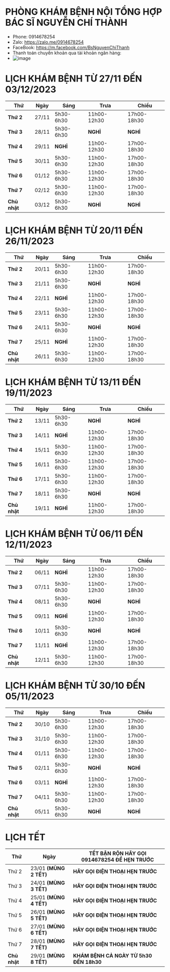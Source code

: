 # PHÒNG KHÁM BỆNH NỘI TỔNG HỢP BÁC SĨ NGUYỄN CHÍ THÀNH #

  - Phone: 0914678254
  - Zalo: https://zalo.me/0914678254
  - FaceBook: https://m.facebook.com/BsNguyenChiThanh
  - Thanh toán chuyển khoản qua tài khoản ngân hàng: 
  - ![image](https://github.com/BsNgChiThanh/Lich-phong-kham/assets/82578024/d575f08f-29b1-4848-83b0-fb5e88dcb50c)

# LỊCH KHÁM BỆNH TỪ 27/11 ĐẾN 03/12/2023 #

|**Thứ**     | **Ngày**| **Sáng**          | **Trưa**          | **Chiều**          | 
|--          |--       |--                 |--                 |--                  |
|**Thứ 2**   |27/11    |5h30-6h30          |11h00-12h30        |17h00-18h30         |      
|**Thứ 3**   |28/11    |5h30-6h30          |**NGHỈ**           | **NGHỈ**           |    
|**Thứ 4**   |29/11    |**NGHỈ**           |11h00-12h30        |17h00-18h30         |             
|**Thứ 5**   |30/11    |5h30-6h30          |11h00-12h30        |17h00-18h30         |           
|**Thứ 6**   |01/12    |5h30-6h30          |11h00-12h30        |17h00-18h30         |    
|**Thứ 7**   |02/12    |5h30-6h30          |11h00-12h30        |17h00-18h30         |        
|**Chủ nhật**|03/12    |5h30-6h30          |**NGHỈ**           | **NGHỈ**           |       
# LỊCH KHÁM BỆNH TỪ 20/11 ĐẾN 26/11/2023 #

|**Thứ**     | **Ngày**| **Sáng**          | **Trưa**          | **Chiều**          | 
|--          |--       |--                 |--                 |--                  |
|**Thứ 2**   |20/11    |5h30-6h30          |11h00-12h30        |17h00-18h30         |      
|**Thứ 3**   |21/11    |5h30-6h30          |**NGHỈ**           | **NGHỈ**           |    
|**Thứ 4**   |22/11    |**NGHỈ**           |11h00-12h30        |17h00-18h30         |             
|**Thứ 5**   |23/11    |5h30-6h30          |11h00-12h30        |17h00-18h30         |           
|**Thứ 6**   |24/11    |5h30-6h30          |**NGHỈ**           | **NGHỈ**           |    
|**Thứ 7**   |25/11    |**NGHỈ**           |11h00-12h30        |17h00-18h30         |        
|**Chủ nhật**|26/11    |5h30-6h30          |11h00-12h30        |17h00-18h30         |      

# LỊCH KHÁM BỆNH TỪ 13/11 ĐẾN 19/11/2023 #

|**Thứ**     | **Ngày**| **Sáng**          | **Trưa**          | **Chiều**          | 
|--          |--       |--                 |--                 |--                  |
|**Thứ 2**   |13/11    |5h30-6h30          |**NGHỈ**           | **NGHỈ**           |     
|**Thứ 3**   |14/11    |**NGHỈ**           |11h00-12h30        |17h00-18h30         |      
|**Thứ 4**   |15/11    |5h30-6h30          |11h00-12h30        |17h00-18h30         |            
|**Thứ 5**   |16/11    |5h30-6h30          |11h00-12h30        |17h00-18h30         |           
|**Thứ 6**   |17/11    |5h30-6h30          |11h00-12h30        |17h00-18h30         |  
|**Thứ 7**   |18/11    |5h30-6h30          |**NGHỈ**           | **NGHỈ**           |     
|**Chủ nhật**|19/11    |**NGHỈ**           |11h00-12h30        |17h00-18h30         |   

# LỊCH KHÁM BỆNH TỪ 06/11 ĐẾN 12/11/2023 #

|**Thứ**     | **Ngày**| **Sáng**          | **Trưa**          | **Chiều**          | 
|--          |--       |--                 |--                 |--                  |
|**Thứ 2**   |06/11    |**NGHỈ**           |11h00-12h30        |17h00-18h30         |   
|**Thứ 3**   |07/11    |5h30-6h30          |11h00-12h30        |17h00-18h30         |        
|**Thứ 4**   |08/11    |5h30-6h30          |**NGHỈ**           | **NGHỈ**           |           
|**Thứ 5**   |09/11    |**NGHỈ**           |11h00-12h30        |17h00-18h30         |            
|**Thứ 6**   |10/11    |5h30-6h30          |**NGHỈ**           | **NGHỈ**           |  
|**Thứ 7**   |11/11    |**NGHỈ**           |11h00-12h30        |17h00-18h30         |     
|**Chủ nhật**|12/11    |5h30-6h30          |11h00-12h30        |17h00-18h30         |    

# LỊCH KHÁM BỆNH TỪ 30/10 ĐẾN 05/11/2023 #

|**Thứ**     | **Ngày**| **Sáng**          | **Trưa**          | **Chiều**          | 
|--          |--       |--                 |--                 |--                  |
|**Thứ 2**   |30/10    |5h30-6h30          |11h00-12h30        |17h00-18h30         |   
|**Thứ 3**   |31/10    |5h30-6h30          |11h00-12h30        |17h00-18h30         |        
|**Thứ 4**   |01/11    |5h30-6h30          |11h00-12h30        |17h00-18h30         |    
|**Thứ 5**   |02/11    |5h30-6h30          |**NGHỈ**           | **NGHỈ**           |         
|**Thứ 6**   |03/11    |**NGHỈ**           |11h00-12h30        |17h00-18h30         |  
|**Thứ 7**   |04/11    |5h30-6h30          |11h00-12h30        |17h00-18h30         |     
|**Chủ nhật**|05/11    |5h30-6h30          |**NGHỈ**           | **NGHỈ**           |    

# LỊCH TẾT #

|**Thứ**| **Ngày**| **TẾT BẬN RỘN HÃY GỌI 0914678254 ĐỂ HẸN TRƯỚC**| 
|--|--|--| 
|Thứ 2|23/01 **(MÙNG 2 TẾT)**|**HÃY GỌI ĐIỆN THOẠI HẸN TRƯỚC**| 
|Thứ 3|24/01 **(MÙNG 3 TẾT)**|**HÃY GỌI ĐIỆN THOẠI HẸN TRƯỚC**|
|Thứ 4|25/01 **(MÙNG 4 TẾT)**|**HÃY GỌI ĐIỆN THOẠI HẸN TRƯỚC**|
|Thứ 5|26/01 **(MÙNG 5 TẾT)**|**HÃY GỌI ĐIỆN THOẠI HẸN TRƯỚC**| 
|Thứ 6|27/01 **(MÙNG 6 TẾT)**|**HÃY GỌI ĐIỆN THOẠI HẸN TRƯỚC**|
|Thứ 7|28/01 **(MÙNG 7 TẾT)**|**HÃY GỌI ĐIỆN THOẠI HẸN TRƯỚC**|
|**Chủ nhật**|29/01 **(MÙNG 8 TẾT)**|**KHÁM BỆNH CẢ NGÀY TỪ 5h30 ĐẾN 18h30**| 
